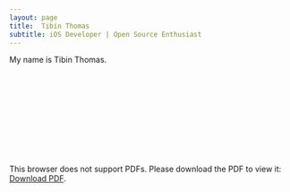 ```yaml
---
layout: page
title:  Tibin Thomas
subtitle: iOS Developer | Open Source Enthusiast
---
```


My name is Tibin Thomas. 

<object data="https://tibinthomas9.github.io/YourResumee.pdf" type="application/pdf" width="900px" height="700px">
    <embed src="https://tibinthomas9.github.io/YourResumee.pdf">
        <p>This browser does not support PDFs. Please download the PDF to view it: <a href="https://tibinthomas9.github.io/YourResumee.pdf">Download PDF</a>.</p>
    </embed>
</object>
